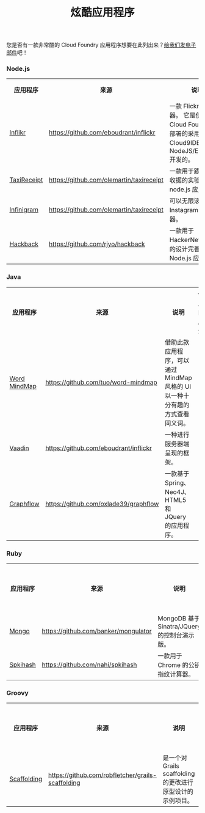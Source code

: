 ﻿---
title: 炫酷应用程序

description: Cloud Foundry 上的炫酷应用程序

tags:
    - 样例

    - 示例

---

您是否有一款非常酷的 Cloud Foundry 应用程序想要在此列出来？[给我们发电子邮件](mailto:jacksonc@vmware.com)吧！


### Node.js

<table class="std">

<tr>

<th>应用程序</th>

<th>来源</th>

<th>说明</th>

<th>使用的服务</th>

</tr>

<tr>

<td><a href="http://inflickr.cloudfoundry.com/" target="
_blank">Inflikr</a></td>

<td><a href="https://github.com/eboudrant/inflickr" target="
_blank">https://github.com/eboudrant/inflickr</a></td>

<td>一款 Flickr 浏览器。
它是使用 Cloud Foundry 上部署的采用 Cloud9IDE 的 NodeJS/ExpressJS 开发的。</td>

<td></td>

</tr>

<tr>

<td><a href="http://taxireceipt.cloudfoundry.com/" target="_blank">TaxiReceipt</a></td>

<td><a href="https://github.com/olemartin/taxireceipt" target="_blank">https://github.com/olemartin/taxireceipt</a></td>

<td>一款用于跟踪出租车收据的实验性 node.js 应用程序。</td>

<td>MongoDB</td>

</tr>

<tr>

<td><a href="http://infinigram.cloudfoundry.com" target="_blank">Infinigram</a></td>

<td><a href="https://github.com/olemartin/taxireceipt" target="_blank">https://github.com/olemartin/taxireceipt</a></td>

<td>可以无限滚动的 Instagram 图片查看器。</td>

<td></td>

</tr>

<tr>

<td><a href="http://hackback.cloudfoundry.com" target="_blank">Hackback</a></td>

<td><a href="https://github.com/rjyo/hackback" target="_blank">https://github.com/rjyo/hackback</a></td>

<td>一款用于 HackerNews 链接的设计完善的 Node.js 应用程序。</td>

<td></td>

</tr>

</table>



### Java

<table class="std">

<tr>

<th>应用程序</th>

<th>来源</th>

<th>说明</th>

<th>使用的服务</th>

</tr>

<tr>

<td><a href="http://word-mindmap.cloudfoundry.com/" target="_blank">Word MindMap</a></td>

<td><a href="https://github.com/tuo/word-mindmap" target="_blank">https://github.com/tuo/word-mindmap</a></td>

<td>借助此款应用程序，可以通过 MindMap 风格的 UI 以一种十分有趣的方式查看同义词。</td>

<td></td>

</tr>

<tr>

<td><a href="http://vaadin.cloudfoundry.com/" target="_blank">Vaadin</a></td>

<td><a href="https://github.com/eboudrant/inflickr" target="_blank">https://github.com/eboudrant/inflickr</a></td>

<td>一种进行服务器端呈现的框架。</td>

<td></td>

</tr>

<tr>

<td><a href="http://graphflow.cloudfoundry.com/" target="_blank">Graphflow</a></td>

<td><a href="https://github.com/oxlade39/graphflow" target="_blank">https://github.com/oxlade39/graphflow</a></td>

<td>一款基于 Spring、Neo4J、HTML5 和 JQuery 的应用程序。</td>

<td></td>

</tr>

</table>




### Ruby

<table class="std">

<tr>

<th>应用程序</th>

<th>来源</th>

<th>说明</th>

<th>使用的服务</th>

</tr>

<tr>

<td><a href="http://mongo.cloudfoundry.com/" target="_blank">Mongo</a></td>

<td><a href="https://github.com/banker/mongulator" target="_blank">https://github.com/banker/mongulator</a></td>

<td>MongoDB 基于 Sinatra/JQuery 的控制台演示版。</td>

<td></td>

</tr>

<tr>

<td><a href="http://spkihash.cloudfoundry.com/" target="_blank">Spkihash</a></td>

<td><a href="https://github.com/nahi/spkihash" target="_blank">https://github.com/nahi/spkihash</a></td>

<td>一款用于 Chrome 的公钥指纹计算器。</td>

<td></td>

</tr>

</table>




### Groovy

<table class="std">

<tr>

<th>应用程序</th>

<th>来源</th>

<th>说明</th>

<th>使用的服务</th>

</tr>

<tr>

<td><a href="http://scaffolding.cloudfoundry.com/" target="_blank">Scaffolding</a></td>

<td><a href="https://github.com/robfletcher/grails-scaffolding" target="_blank">https://github.com/robfletcher/grails-scaffolding</a></td>

<td>是一个对 Grails scaffolding 的更改进行原型设计的示例项目。</td>

<td></td>

</tr>

</table>












